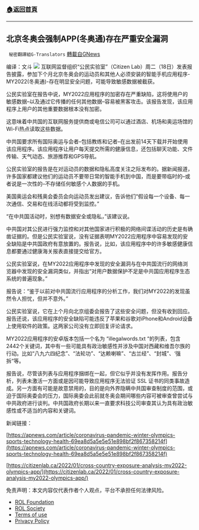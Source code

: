 ###  [:house:返回首頁](https://github.com/ourhimalayas/txt)
---


## 北京冬奥会强制APP(冬奥通)存在严重安全漏洞
` 秘密翻譯組G-Translators` [轉載自GNews](https://gnews.org/zh-hans/1878926/)

编译：文斗
![](https://assets.gnews.org/wp-content/uploads/2022/01/图片4-17.png)
互联网监督组织“公民实验室”（Citizen Lab）周二（18日）发表报告披露，参加下个月北京冬奥会的运动员和其他人必须安装的智能手机应用程序-MY2022(冬奥通)-存在明显安全问题，可能导致敏感数据被截获。

公民实验室在报告中说，MY2022应用程序的加密存在严重缺陷，这将使用户的敏感数据–以及通过它传播的任何其他数据–容易被黑客攻击。该报告发现，该应用程序上用户的其他重要数据根本没有加密。

这意味着中共国的互联网服务提供商或电信公司可以通过酒店、机场和奥运场馆的Wi-Fi热点读取这些数据。

中共国要求所有国际奥运与会者–包括教练和记者–在出发前14天下载并开始使用该应用程序。该应用程序让用户每天提交所需的健康信息，还包括聊天功能、文件传输、天气动态、旅游推荐和GPS导航。

公民实验室的报告是在对运动员的数据和隐私高度关注之际发布的。据新闻报道，许多国家都建议他们的运动员不要带日常的智能手机到中国，而是要带临时的–或者说是一次性的–不存储任何敏感个人数据的手机。

美国奥运会和残奥会委员会向运动员发出建议，告诉他们“假设每一个设备、每一次通信、交易和在线活动都将受到监控。”

“在中共国活动时，别想有数据安全或隐私，”该建议说。

中共国对其公民进行强力监控和对其他国家进行积极的网络间谍活动的历史是有确凿证据的。但是公民实验室说，没有证据表明MY2022应用程序中容易发现的安全缺陷是中共国政府有意放置的。报告说，比如，该应用程序中的许多敏感健康信息都要通过健康海关报表直接提交给官方。

公民实验室说，在MY2022应用程序中发现的安全漏洞与在中共国流行的网络浏览器中发现的安全漏洞类似，并指出“对用户数据保护不足是中共国应用程序生态系统的普遍现象。”

报告说：“鉴于以前对中共国流行应用程序的分析工作，我们对MY2022的发现虽然令人担忧，但并不意外。”

公民实验室说，它在上个月向北京组委会报告了这些安全问题，但没有收到回应。报告还说，该应用程序的安全缺陷可能违反了苹果和谷歌对iPhone和Android设备上使用软件的政策。这两家公司没有立即回复评论请求。

MY2022应用程序的安卓版本包括一个名为 “illegalwords.txt “的列表，包含2442个关键词，其中有一些可能具有政治敏感性并涉及中国对西藏和维吾尔族的行动。比如“八九六四纪念”、“法轮功”、“达赖喇嘛”、“古兰经”、“封城”、‘强拆“等。

报告说，尽管该列表与应用程序捆绑在一起，但它似乎并没有发挥作用。报告分析，列表未激活一方面或是因可能导致应用程序无法验证 SSL 证书的同类事故造成。另一方面有可能是故意禁用的，目的是向外界隐瞒中共国审查制度的范围，或迫于国际奥委会的压力，国际奥委会此前就冬奥会期间哪些内容可被审查曾尝试与中共政府进行谈判。中共国政府长期以来一直要求科技公司审查其认为具有政治敏感性或不适当的内容和关键词。

新闻链接：

[https://apnews.com/article/coronavirus-pandemic-winter-olympics-sports-technology-health-69ea8d5a5e5e51e898bf2f867358214f](https://apnews.com/article/coronavirus-pandemic-winter-olympics-sports-technology-health-69ea8d5a5e5e51e898bf2f867358214f)

[https://citizenlab.ca/2022/01/cross-country-exposure-analysis-my2022-olympics-app/](https://citizenlab.ca/2022/01/cross-country-exposure-analysis-my2022-olympics-app/)

 

免责声明：本文内容仅代表作者个人观点，平台不承担任何法律风险。

- [ROL Foundation](https://rolfoundation.org/)
- [ROL Society](https://rolsociety.org/)
- [Terms of use](https://gnews.org/terms-of-use-3/)
- [Privacy Policy](https://gnews.org/privacy-policy/)
